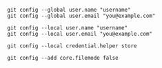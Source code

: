 
`git config --global user.name "username"`   
`git config --global user.email "you@example.com"`    

    
`git config --local user.name "username"`    
`git config --local user.email "you@example.com"`  


`git config --local credential.helper store`  

`git config --add core.filemode false`  
